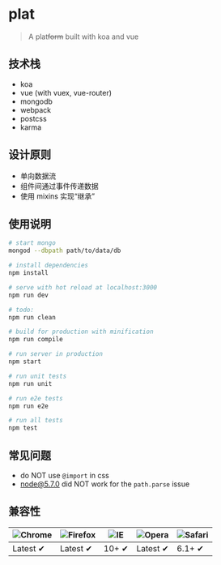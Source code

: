 # plat

> A plat<del>form</del> built with koa and vue

## 技术栈

- koa
- vue (with vuex, vue-router)
- mongodb
- webpack
- postcss
- karma

## 设计原则

- 单向数据流
- 组件间通过事件传递数据
- 使用 mixins 实现“继承”

## 使用说明

``` bash
# start mongo
mongod --dbpath path/to/data/db

# install dependencies
npm install

# serve with hot reload at localhost:3000
npm run dev

# todo:
npm run clean

# build for production with minification
npm run compile

# run server in production
npm start

# run unit tests
npm run unit

# run e2e tests
npm run e2e

# run all tests
npm test
```

## 常见问题

- do NOT use `@import` in css
- node@5.7.0 did NOT work for the `path.parse` issue

## 兼容性

![Chrome](https://raw.github.com/alrra/browser-logos/master/chrome/chrome_48x48.png) | ![Firefox](https://raw.github.com/alrra/browser-logos/master/firefox/firefox_48x48.png) | ![IE](https://raw.github.com/alrra/browser-logos/master/internet-explorer/internet-explorer_48x48.png) | ![Opera](https://raw.github.com/alrra/browser-logos/master/opera/opera_48x48.png) | ![Safari](https://raw.github.com/alrra/browser-logos/master/safari/safari_48x48.png)
--- | --- | --- | --- | --- |
Latest ✔ | Latest ✔ | 10+ ✔ | Latest ✔ | 6.1+ ✔ |
